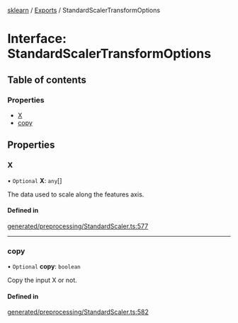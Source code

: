 [sklearn](../readme.md) / [Exports](../modules.md) / StandardScalerTransformOptions

# Interface: StandardScalerTransformOptions

## Table of contents

### Properties

- [X](StandardScalerTransformOptions.md#x)
- [copy](StandardScalerTransformOptions.md#copy)

## Properties

### X

• `Optional` **X**: `any`[]

The data used to scale along the features axis.

#### Defined in

[generated/preprocessing/StandardScaler.ts:577](https://github.com/transitive-bullshit/scikit-learn-ts/blob/367336a/packages/sklearn/src/generated/preprocessing/StandardScaler.ts#L577)

___

### copy

• `Optional` **copy**: `boolean`

Copy the input X or not.

#### Defined in

[generated/preprocessing/StandardScaler.ts:582](https://github.com/transitive-bullshit/scikit-learn-ts/blob/367336a/packages/sklearn/src/generated/preprocessing/StandardScaler.ts#L582)
